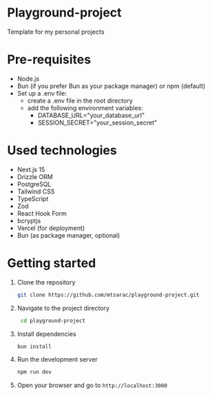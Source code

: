 # Playground-project

Template for my personal projects

# Pre-requisites
- Node.js
- Bun (if you prefer Bun as your package manager) or npm (default)
- Set up a .env file:
    - create a .env file in the root directory
    - add the following environment variables:
        - DATABASE_URL="your_database_url"
        - SESSION_SECRET="your_session_secret"

# Used technologies
- Next.js 15
- Drizzle ORM
- PostgreSQL
- Tailwind CSS
- TypeScript
- Zod
- React Hook Form
- bcryptjs
- Vercel (for deployment)
- Bun (as package manager, optional)

# Getting started
1. Clone the repository
   ```bash
   git clone https://github.com/mtsarac/playground-project.git
    ```
2. Navigate to the project directory
   ```bash
    cd playground-project
3. Install dependencies
   ```bash
   bun install
   ```
4. Run the development server
   ```bash
   npm run dev
   ```
5. Open your browser and go to `http://localhost:3000`
